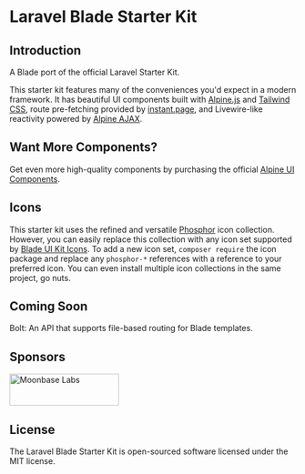 # Laravel Blade Starter Kit

## Introduction

A Blade port of the official Laravel Starter Kit.

This starter kit features many of the conveniences you'd expect in a modern framework. It has beautiful UI components built with [Alpine.js](https://alpinejs.dev) and [Tailwind CSS](https://tailwindcss.com), route pre-fetching provided by [instant.page](https://instant.page), and Livewire-like reactivity powered by [Alpine AJAX](https://alpine-ajax.js.org).

## Want More Components?

Get even more high-quality components by purchasing the official [Alpine UI Components](https://alpinejs.dev/components).

## Icons

This starter kit uses the refined and versatile [Phosphor](https://phosphoricons.com/) icon collection. However, you can easily replace this collection with any icon set supported by [Blade UI Kit Icons](https://blade-ui-kit.com/blade-icons). To add a new icon set, `composer require` the icon package and replace any `phosphor-*` references with a reference to your preferred icon. You can even install multiple icon collections in the same project, go nuts.

## Coming Soon

Bolt: An API that supports file-based routing for Blade templates.

## Sponsors

<a href="https://moonbaselabs.com">
  <img alt="Moonbase Labs" src="https://alpine-ajax.js.org/img/sponsors/moonbase-labs.svg" height="56" width="192">
</a>

## License

The Laravel Blade Starter Kit is open-sourced software licensed under the MIT license.
